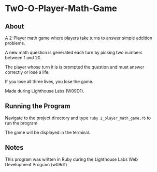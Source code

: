# TwO-O-Player-Math-Game

## About

A 2-Player math game where players take turns to answer simple addition problems. 

A new math question is generated each turn by picking two numbers between 1 and 20. 

The player whose turn it is is prompted the question and must answer correctly or lose a life.

If you lose all three lives, you lose the game.

Made during Lighthouse Labs (W09D1).


## Running the Program

Navigate to the project directory and type `ruby 2_player_math_game.rb` to run the program.

The game will be displayed in the terminal.


## Notes

This program was written in Ruby during the Lighthouse Labs Web Development Program (w09d1)
